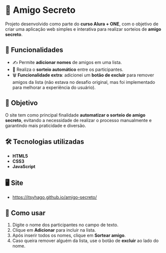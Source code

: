 # 🎁 Amigo Secreto  

Projeto desenvolvido como parte do **curso Alura + ONE**, com o objetivo de criar uma aplicação web simples e interativa para realizar sorteios de **amigo secreto**.  

## 🚀 Funcionalidades  
- ✍️ Permite **adicionar nomes** de amigos em uma lista.  
- 🎲 Realiza o **sorteio automático** entre os participantes.  
- 🗑️ **Funcionalidade extra**: adicionei um **botão de excluir** para remover amigos da lista (não estava no desafio original, mas foi implementado para melhorar a experiência do usuário).  

## 🎯 Objetivo  
O site tem como principal finalidade **automatizar o sorteio de amigo secreto**, evitando a necessidade de realizar o processo manualmente e garantindo mais praticidade e diversão.  

## 🛠️ Tecnologias utilizadas  
- **HTML5**  
- **CSS3**  
- **JavaScript**  

## 🖥️ Site
- https://itsyhago.github.io/amigo-secreto/
## 📌 Como usar  
1. Digite o nome dos participantes no campo de texto.  
2. Clique em **Adicionar** para incluir na lista.  
3. Após inserir todos os nomes, clique em **Sortear amigo**.  
4. Caso queira remover alguém da lista, use o botão de **excluir** ao lado do nome.  
